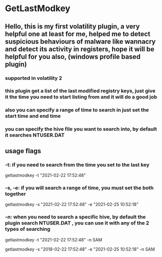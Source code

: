 # GetLastModkey
## Hello, this is my first volatility plugin, a very helpful one at least for me, helped me to detect suspicious behaviours of malware like wannacry and detect its activity in registers, hope it will be helpful for you also, (windows profile based plugin) 
### supported in volatility 2 
### this plugin get a list of the last modified registry keys, just give it the time you need to start listing from and it will do a good job 
### also you can specify a range of time to search in just set the start time and end time
### you can specify the hive file you want to search into, by default it searches NTUSER.DAT 

## usage flags 
### -t: if you need to search from the time you set to the last key 

  getlastmodkey -t "2021-02-22 17:52:48"
  
### -s, -e: if you will search a range of time, you must set the both together 
  
  getlastmodkey -s "2021-02-22 17:52:48" -e "2021-02-25 10:52:18"
  
### -n: when you need to search a specific hive, by default the plugin search NTUSER.DAT , you can use it with any of the 2 types of searching 
  
  getlastmodkey -t "2021-02-22 17:52:48" -n SAM 

  getlastmodkey -s "2018-02-22 17:52:48" -e "2021-02-25 10:52:18" -n SAM
  
  
